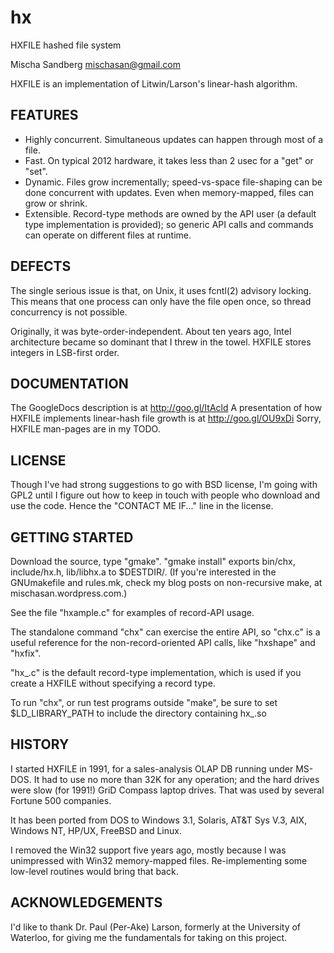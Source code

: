 hx
==

HXFILE hashed file system

Mischa Sandberg mischasan@gmail.com

HXFILE is an implementation of Litwin/Larson's linear-hash algorithm.

FEATURES
--------

- Highly concurrent. Simultaneous updates can happen through most of a file.
- Fast. On typical 2012 hardware, it takes less than 2 usec for a "get" or "set".
- Dynamic. Files grow incrementally; speed-vs-space file-shaping can be done concurrent with updates.
      Even when memory-mapped, files can grow or shrink.
- Extensible. Record-type methods are owned by the API user (a default type implementation is provided); 
     so generic API calls and commands can operate on different files at runtime.

DEFECTS
-------

The single serious issue is that, on Unix, it uses fcntl(2) advisory locking.
This means that one process can only have the file open once, so thread concurrency is not possible.

Originally, it was byte-order-independent. About ten years ago, Intel architecture 
became so dominant that I threw in the towel. HXFILE stores integers in LSB-first order.

DOCUMENTATION
-------------

The GoogleDocs description is at http://goo.gl/ItAcld
A presentation of how HXFILE implements linear-hash file growth is at http://goo.gl/OU9xDi
Sorry, HXFILE man-pages are in my TODO.

LICENSE
-------

Though I've had strong suggestions to go with BSD license, I'm going with GPL2 until I figure out
how to keep in touch with people who download and use the code. Hence the "CONTACT ME IF..." line in the license.

GETTING STARTED
---------------

Download the source, type "gmake".
"gmake install" exports bin/chx, include/hx.h, lib/libhx.a to $DESTDIR/.
(If you're interested in the GNUmakefile and rules.mk,
 check my blog posts on non-recursive make, at mischasan.wordpress.com.)
 
See the file "hxample.c" for examples of record-API usage.

The standalone command "chx" can exercise the entire API, so "chx.c" is a useful reference
for the non-record-oriented API calls, like "hxshape" and "hxfix".

"hx_.c" is the default record-type implementation, which is used
if you create a HXFILE without specifying a record type.

To run "chx", or run test programs outside "make", be sure to set
$LD_LIBRARY_PATH to include the directory containing hx_.so

HISTORY
-------

I started HXFILE in 1991, for a sales-analysis OLAP DB running under MS-DOS.
It had to use no more than 32K for any operation; and the hard drives were slow (for 1991!) GriD Compass laptop drives.
That was used by several Fortune 500 companies. 

It has been ported from DOS to Windows 3.1, Solaris, AT&T Sys V.3, AIX, Windows NT, HP/UX, FreeBSD and Linux.

I removed the Win32 support five years ago, mostly because I was unimpressed with
Win32 memory-mapped files. Re-implementing some low-level routines would bring that back.

ACKNOWLEDGEMENTS
----------------

I'd like to thank Dr. Paul (Per-Ake) Larson, formerly at the University of Waterloo,
for giving me the fundamentals for taking on this project.

